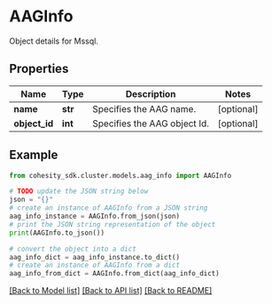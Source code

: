# AAGInfo

Object details for Mssql.

## Properties

Name | Type | Description | Notes
------------ | ------------- | ------------- | -------------
**name** | **str** | Specifies the AAG name. | [optional] 
**object_id** | **int** | Specifies the AAG object Id. | [optional] 

## Example

```python
from cohesity_sdk.cluster.models.aag_info import AAGInfo

# TODO update the JSON string below
json = "{}"
# create an instance of AAGInfo from a JSON string
aag_info_instance = AAGInfo.from_json(json)
# print the JSON string representation of the object
print(AAGInfo.to_json())

# convert the object into a dict
aag_info_dict = aag_info_instance.to_dict()
# create an instance of AAGInfo from a dict
aag_info_from_dict = AAGInfo.from_dict(aag_info_dict)
```
[[Back to Model list]](../README.md#documentation-for-models) [[Back to API list]](../README.md#documentation-for-api-endpoints) [[Back to README]](../README.md)



